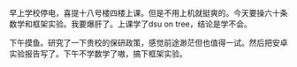 早上学校停电，喜提十八号楼四楼上课。但是不用上机就挺爽的。今天要操六十条数学和框架实验。我要爆肝了。上课学了dsu on tree，结论是学不会。

下午摸鱼。研究了一下贵校的保研政策，感觉前途渺茫但也值得一试。然后把安卓实验报告写了。下午不学数学了嗷，搞下框架实验。

